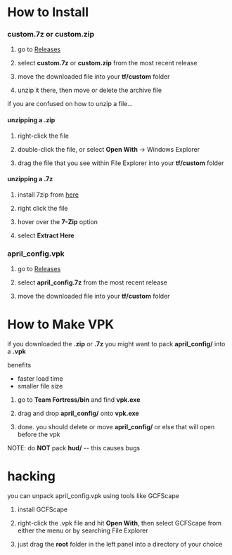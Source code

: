 # How to Install

 ### custom.7z or custom.zip

 1) go to [Releases](https://github.com/aprilthecutie/tf2-custom/releases)

 2) select **custom.7z** or **custom.zip** from the most recent release

 3) move the downloaded file into your **tf/custom** folder

 4) unzip it there, then move or delete the archive file

 if you are confused on how to unzip a file...

 #### unzipping a .zip

 1) right-click the file

 2) double-click the file, or select **Open With** -> Windows Explorer
 
 3) drag the file that you see within File Explorer into your **tf/custom** folder

 #### unzipping a .7z

 1) install 7zip from [here](https://www.7-zip.org/download.html)

 2) right click the file

 3) hover over the **7-Zip** option

 4) select **Extract Here**


 ### april_config.vpk

 1) go to [Releases](https://github.com/aprilthecutie/tf2-custom/releases)

 2) select **april_config.7z** from the most recent release

 3) move the downloaded file into your **tf/custom** folder

# How to Make VPK
 if you downloaded the **.zip** or **.7z** you might want to pack **april_config/** into a **.vpk**
 
 benefits
 - faster load time
 - smaller file size

 1) go to **Team Fortress/bin** and find **vpk.exe**
 
 2) drag and drop **april_config/** onto **vpk.exe**

 3) done. you should delete or move **april_config/** or else that will open before the vpk

 NOTE: do **NOT** pack **hud/** -- this causes bugs


 # hacking
  you can unpack april_config.vpk using tools like GCFScape

  1) install GCFScape

  2) right-click the .vpk file and hit **Open With**, then select GCFScape from either the menu or by searching File Explorer

  3) just drag the **root** folder in the left panel into a directory of your choice
